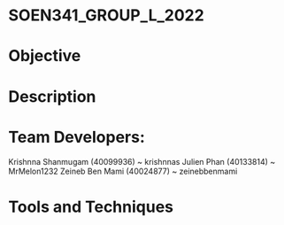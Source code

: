 # SOEN341_GROUP_L_2022

# Objective

# Description

# Team Developers:

Krishnna Shanmugam (40099936) ~ krishnnas
Julien Phan (40133814) ~ MrMelon1232
Zeineb Ben Mami (40024877) ~ zeinebbenmami

# Tools and Techniques



